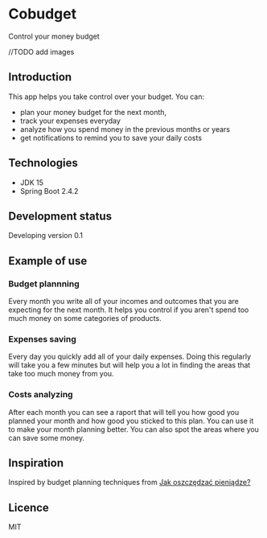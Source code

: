 # Cobudget
Control your money budget

//TODO add images

## Introduction
This app helps you take control over your budget. You can:
- plan your money budget for the next month,
- track your expenses everyday
- analyze how you spend money in the previous months or years
- get notifications to remind you to save your daily costs

## Technologies
- JDK 15
- Spring Boot 2.4.2

## Development status
Developing version 0.1

## Example of use

### Budget plannning
Every month you write all of your incomes and outcomes that you are expecting for the next month.
It helps you control if you aren't spend too much money on some categories of products.

### Expenses saving
Every day you quickly add all of your daily expenses. Doing this regularly will take you a few minutes but
will help you a lot in finding the areas that take too much money from you.

### Costs analyzing
After each month you can see a raport that will tell you how good you planned your month and how good you sticked to this plan.
You can use it to make your month planning better. You can also spot the areas where you can save some money.

## Inspiration
Inspired by budget planning techniques from [Jak oszczędzać pieniądze?](https://jakoszczedzacpieniadze.pl)

## Licence
MIT
